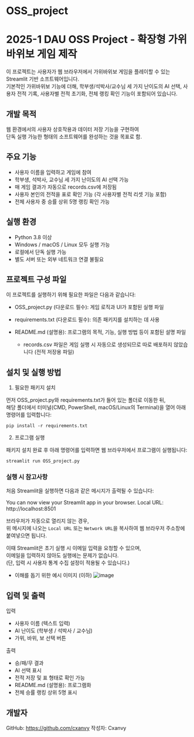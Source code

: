 # OSS_project
# 2025-1 DAU OSS Project - 확장형 가위바위보 게임 제작

이 프로젝트는 사용자가 웹 브라우저에서 가위바위보 게임을 플레이할 수 있는 Streamlit 기반 소프트웨어입니다.  
기본적인 가위바위보 기능에 더해, 학부생/석박사/교수님 세 가지 난이도의 AI 선택,
사용자 전적 기록, 사용자별 전적 초기화, 전체 랭킹 확인 기능이 포함되어 있습니다.

## 개발 목적

웹 환경에서의 사용자 상호작용과 데이터 저장 기능을 구현하여  
단독 실행 가능한 형태의 소프트웨어를 완성하는 것을 목표로 함.

## 주요 기능

- 사용자 이름을 입력하고 게임에 참여
- 학부생, 석박사, 교수님 세 가지 난이도의 AI 선택 가능
- 매 게임 결과가 자동으로 records.csv에 저장됨
- 사용자 본인의 전적을 표로 확인 가능 (각 사용자별 전적 리셋 기능 포함)
- 전체 사용자 중 승률 상위 5명 랭킹 확인 가능

## 실행 환경

- Python 3.8 이상
- Windows / macOS / Linux 모두 실행 가능
- 로컬에서 단독 실행 가능
- 별도 서버 또는 외부 네트워크 연결 불필요

## 프로젝트 구성 파일

이 프로젝트를 실행하기 위해 필요한 파일은 다음과 같습니다:

- OSS_project.py (다운로드 필수): 게임 로직과 UI가 포함된 실행 파일
- requirements.txt (다운로드 필수): 의존 패키지를 설치하는 데 사용
- README.md (설명용): 프로그램의 목적, 기능, 실행 방법 등이 포함된 설명 파일
  
  * records.csv 파일은 게임 실행 시 자동으로 생성되므로 따로 배포하지 않았습니다 (전적 저장용 파일)

## 설치 및 실행 방법

1. 필요한 패키지 설치

먼저 OSS_project.py와 requirements.txt가 들어 있는 폴더로 이동한 뒤,  
해당 폴더에서 터미널(CMD, PowerShell, macOS/Linux의 Terminal)을 열어 아래 명령어를 입력합니다:

```
pip install -r requirements.txt
```

2. 프로그램 실행

패키지 설치 완료 후 아래 명령어를 입력하면 웹 브라우저에서 프로그램이 실행됩니다:

```
streamlit run OSS_project.py
```

### 실행 시 참고사항

처음 Streamlit을 실행하면 다음과 같은 메시지가 출력될 수 있습니다:

You can now view your Streamlit app in your browser.
Local URL: http://localhost:8501


브라우저가 자동으로 열리지 않는 경우,  
위 메시지에 나오는 `Local URL` 또는 `Network URL`을 복사하여 웹 브라우저 주소창에 붙여넣으면 됩니다.

이때 Streamlit은 초기 실행 시 이메일 입력을 요청할 수 있으며,  
이메일을 입력하지 않아도 실행에는 문제가 없습니다.  
(단, 입력 시 사용자 통계 수집 설정이 적용될 수 있습니다.)

- 이해를 돕기 위한 예시 이미지 (이하)
![image](https://github.com/user-attachments/assets/4d2ee5be-bbb6-4e2e-9632-960d1186557f)

## 입력 및 출력

입력  
- 사용자 이름 (텍스트 입력)  
- AI 난이도 (학부생 / 석박사 / 교수님)  
- 가위, 바위, 보 선택 버튼

출력  
- 승/패/무 결과  
- AI 선택 표시  
- 전적 저장 및 표 형태로 확인 가능  
- README.md (설명용): 프로그램화
- 전체 승률 랭킹 상위 5명 표시

## 개발자

GitHub: https://github.com/cxanvy 
작성자: Cxanvy

